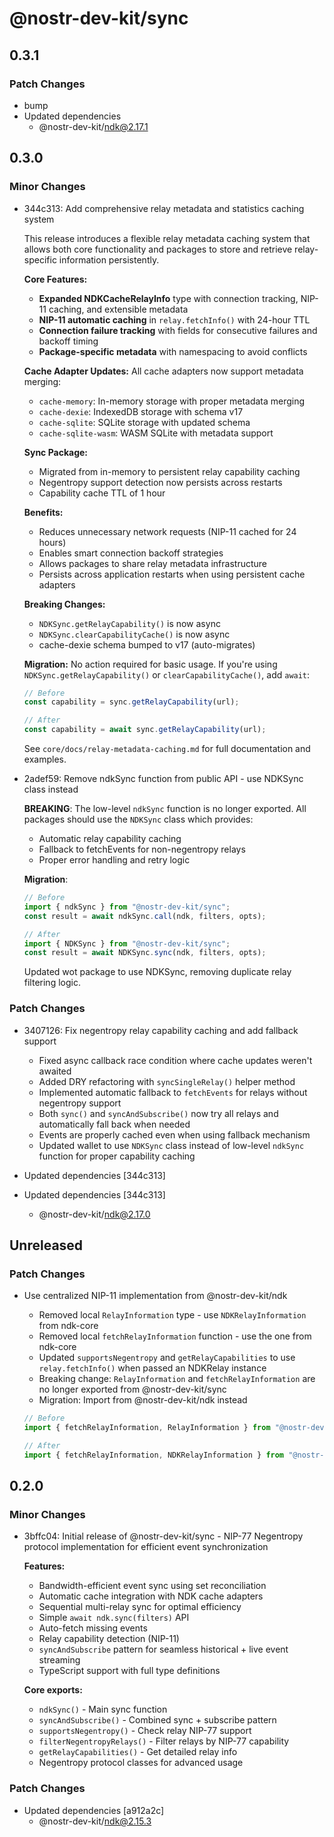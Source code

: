 # @nostr-dev-kit/sync

## 0.3.1

### Patch Changes

- bump
- Updated dependencies
    - @nostr-dev-kit/ndk@2.17.1

## 0.3.0

### Minor Changes

- 344c313: Add comprehensive relay metadata and statistics caching system

    This release introduces a flexible relay metadata caching system that allows both core functionality and packages to store and retrieve relay-specific information persistently.

    **Core Features:**
    - **Expanded NDKCacheRelayInfo** type with connection tracking, NIP-11 caching, and extensible metadata
    - **NIP-11 automatic caching** in `relay.fetchInfo()` with 24-hour TTL
    - **Connection failure tracking** with fields for consecutive failures and backoff timing
    - **Package-specific metadata** with namespacing to avoid conflicts

    **Cache Adapter Updates:**
    All cache adapters now support metadata merging:
    - `cache-memory`: In-memory storage with proper metadata merging
    - `cache-dexie`: IndexedDB storage with schema v17
    - `cache-sqlite`: SQLite storage with updated schema
    - `cache-sqlite-wasm`: WASM SQLite with metadata support

    **Sync Package:**
    - Migrated from in-memory to persistent relay capability caching
    - Negentropy support detection now persists across restarts
    - Capability cache TTL of 1 hour

    **Benefits:**
    - Reduces unnecessary network requests (NIP-11 cached for 24 hours)
    - Enables smart connection backoff strategies
    - Allows packages to share relay metadata infrastructure
    - Persists across application restarts when using persistent cache adapters

    **Breaking Changes:**
    - `NDKSync.getRelayCapability()` is now async
    - `NDKSync.clearCapabilityCache()` is now async
    - cache-dexie schema bumped to v17 (auto-migrates)

    **Migration:**
    No action required for basic usage. If you're using `NDKSync.getRelayCapability()` or `clearCapabilityCache()`, add `await`:

    ```typescript
    // Before
    const capability = sync.getRelayCapability(url);

    // After
    const capability = await sync.getRelayCapability(url);
    ```

    See `core/docs/relay-metadata-caching.md` for full documentation and examples.

- 2adef59: Remove ndkSync function from public API - use NDKSync class instead

    **BREAKING**: The low-level `ndkSync` function is no longer exported. All packages should use the `NDKSync` class which provides:
    - Automatic relay capability caching
    - Fallback to fetchEvents for non-negentropy relays
    - Proper error handling and retry logic

    **Migration**:

    ```typescript
    // Before
    import { ndkSync } from "@nostr-dev-kit/sync";
    const result = await ndkSync.call(ndk, filters, opts);

    // After
    import { NDKSync } from "@nostr-dev-kit/sync";
    const result = await NDKSync.sync(ndk, filters, opts);
    ```

    Updated wot package to use NDKSync, removing duplicate relay filtering logic.

### Patch Changes

- 3407126: Fix negentropy relay capability caching and add fallback support
    - Fixed async callback race condition where cache updates weren't awaited
    - Added DRY refactoring with `syncSingleRelay()` helper method
    - Implemented automatic fallback to `fetchEvents` for relays without negentropy support
    - Both `sync()` and `syncAndSubscribe()` now try all relays and automatically fall back when needed
    - Events are properly cached even when using fallback mechanism
    - Updated wallet to use `NDKSync` class instead of low-level `ndkSync` function for proper capability caching

- Updated dependencies [344c313]
- Updated dependencies [344c313]
    - @nostr-dev-kit/ndk@2.17.0

## Unreleased

### Patch Changes

- Use centralized NIP-11 implementation from @nostr-dev-kit/ndk
    - Removed local `RelayInformation` type - use `NDKRelayInformation` from ndk-core
    - Removed local `fetchRelayInformation` function - use the one from ndk-core
    - Updated `supportsNegentropy` and `getRelayCapabilities` to use `relay.fetchInfo()` when passed an NDKRelay instance
    - Breaking change: `RelayInformation` and `fetchRelayInformation` are no longer exported from @nostr-dev-kit/sync
    - Migration: Import from @nostr-dev-kit/ndk instead

    ```typescript
    // Before
    import { fetchRelayInformation, RelayInformation } from "@nostr-dev-kit/sync";

    // After
    import { fetchRelayInformation, NDKRelayInformation } from "@nostr-dev-kit/ndk";
    ```

## 0.2.0

### Minor Changes

- 3bffc04: Initial release of @nostr-dev-kit/sync - NIP-77 Negentropy protocol implementation for efficient event synchronization

    **Features:**
    - Bandwidth-efficient event sync using set reconciliation
    - Automatic cache integration with NDK cache adapters
    - Sequential multi-relay sync for optimal efficiency
    - Simple `await ndk.sync(filters)` API
    - Auto-fetch missing events
    - Relay capability detection (NIP-11)
    - `syncAndSubscribe` pattern for seamless historical + live event streaming
    - TypeScript support with full type definitions

    **Core exports:**
    - `ndkSync()` - Main sync function
    - `syncAndSubscribe()` - Combined sync + subscribe pattern
    - `supportsNegentropy()` - Check relay NIP-77 support
    - `filterNegentropyRelays()` - Filter relays by NIP-77 capability
    - `getRelayCapabilities()` - Get detailed relay info
    - Negentropy protocol classes for advanced usage

### Patch Changes

- Updated dependencies [a912a2c]
    - @nostr-dev-kit/ndk@2.15.3
